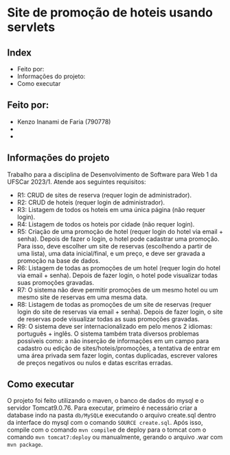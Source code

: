 #  Site de promoção de hoteis usando servlets 
## Index
- Feito por:
- Informações do projeto:
- Como executar
## Feito por:
- Kenzo Inanami de Faria (790778)
-
-
## Informações do projeto
Trabalho para a disciplina de Desenvolvimento de Software para Web 1 da UFSCar 2023/1.  Atende aos seguintes requisitos:
- R1: CRUD de sites de reserva (requer login de administrador).
- R2: CRUD de hoteis (requer login de administrador).
- R3: Listagem de todos os hoteis em uma única página (não requer login).
- R4: Listagem de todos os hoteis por cidade (não requer login).
- R5: Criação de uma promoção de hotel (requer login do hotel via email + senha). Depois de fazer o login, o hotel pode cadastrar uma promoção. Para isso, deve escolher um site de reservas (escolhendo a partir de uma lista), uma data inicial/final, e um preço, e deve ser gravada a promoção na base de dados.
- R6: Listagem de todas as promoções de um hotel (requer login do hotel via email + senha). Depois de fazer login, o hotel pode visualizar todas suas promoções gravadas.
- R7: O sistema não deve permitir promoções de um mesmo hotel ou um mesmo site de reservas em uma mesma data.
- R8: Listagem de todas as promoções de um site de reservas (requer login do site de reservas via email + senha). Depois de fazer login, o site de reservas pode visualizar todas as suas promoções gravadas.
- R9: O sistema deve ser internacionalizado em pelo menos 2 idiomas: português + inglês.
O sistema também trata diversos problemas possíveis como: a não inserção de informações em um campo para cadastro ou edição de sites/hoteis/promoções, a tentativa de entrar em uma área privada sem fazer login, contas duplicadas, escrever valores de preços negativos ou nulos e datas escritas erradas.
 
## Como executar
O projeto foi feito utilizando o maven, o banco de dados do mysql e o servidor Tomcat9.0.76. Para executar, primeiro é necessário criar a database indo na pasta `db/MySQL`e executando o arquivo create.sql dentro da interface do mysql com o comando `SOURCE create.sql`.
Após isso, compile com o comando `mvn compile`e de deploy para o tomcat com o comando `mvn tomcat7:deploy` ou manualmente, gerando o arquivo .war com `mvn package`.  
